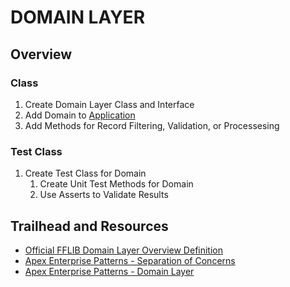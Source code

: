 # DOMAIN LAYER

## Overview
### Class
1. Create Domain Layer Class and Interface
1. Add Domain to [Application](/force-app/main/default/classes/FFLIB%20Examples/Application)
1. Add Methods for Record Filtering, Validation, or Processesing 

### Test Class
1. Create Test Class for Domain
    1. Create Unit Test Methods for Domain
    1. Use Asserts to Validate Results

## Trailhead and Resources

- [Official FFLIB Domain Layer Overview Definition](https://fflib.dev/docs/domain-layer/overview)
- [Apex Enterprise Patterns - Separation of Concerns](http://wiki.developerforce.com/page/Apex_Enterprise_Patterns_-_Separation_of_Concerns)
- [Apex Enterprise Patterns - Domain Layer](http://wiki.developerforce.com/page/Apex_Enterprise_Patterns_-_Domain_Layer)
